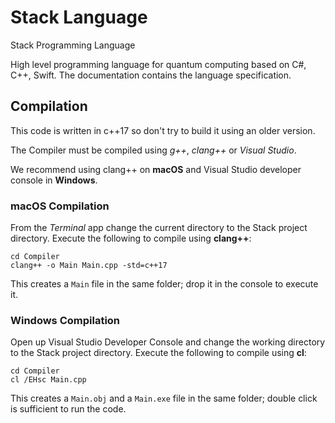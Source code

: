 
# Stack Language

Stack Programming Language

High level programming language for quantum
computing based on C#, C++, Swift.
The documentation contains the language specification.

## Compilation

This code is written in c++17 so don't try to build
it using an older version.

The Compiler must be compiled using *g++*,
*clang++* or *Visual Studio*.

We recommend using clang++ on **macOS** and Visual
Studio developer console in **Windows**.

### macOS Compilation

From the *Terminal* app change the current directory to
the Stack project directory.
Execute the following to compile using **clang++**:

    cd Compiler
	clang++ -o Main Main.cpp -std=c++17

This creates a `Main` file in the same folder;
drop it in the console to execute it.

### Windows Compilation

Open up Visual Studio Developer Console and change
the working directory to the Stack project directory.
Execute the following to compile using **cl**:

    cd Compiler
    cl /EHsc Main.cpp

This creates a `Main.obj` and a `Main.exe` file in the
same folder; double click is sufficient to run the code.


